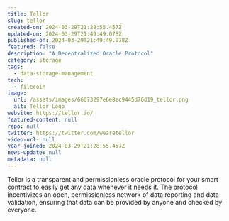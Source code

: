 ```yaml
---
title: Tellor
slug: tellor
created-on: 2024-03-29T21:28:55.457Z
updated-on: 2024-03-29T21:49:49.078Z
published-on: 2024-03-29T21:49:49.078Z
featured: false
description: "A Decentralized Oracle Protocol"
category: storage
tags:
  - data-storage-management
tech:
  - filecoin
image:
  url: /assets/images/66073297e6e8ec9445d76d19_tellor.png
  alt: Tellor Logo
website: https://tellor.io/
featured-content: null
repo: null
twitter: https://twitter.com/wearetellor
video-url: null
year-joined: 2024-03-29T21:28:55.457Z
news-update: null
metadata: null
---
```


Tellor is a transparent and permissionless oracle protocol for your smart contract to easily get any data whenever it needs it. The protocol incentivizes an open, permissionless network of data reporting and data validation, ensuring that data can be provided by anyone and checked by everyone.
